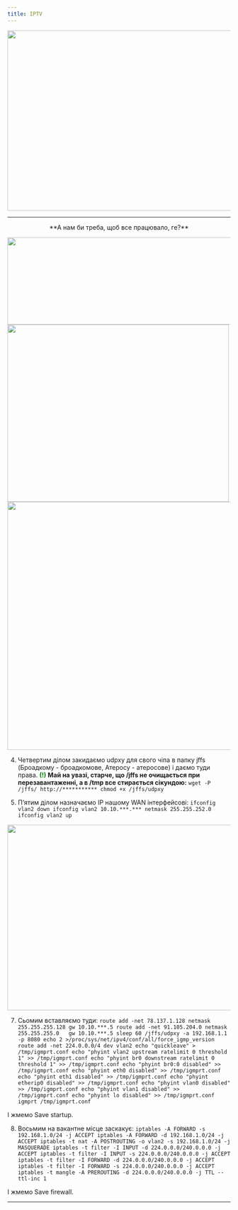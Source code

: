 ```yaml
---
title: IPTV
---
```


<img class="aligncenter wp-image-1344 size-full" src="https://zaychik.info/wp-content/uploads/IPTV.jpg" width="617" height="407" />

-----
<p style="text-align: center;">**А нам би треба, щоб все працювало, ге?**</p>
<img class="aligncenter wp-image-335 size-full" src="https://zaychik.info/wp-content/uploads/en_ssh_ddwrt.jpg" width="621" height="197" />

<img class="aligncenter wp-image-336 size-full" src="https://zaychik.info/wp-content/uploads/en_jffs_ddwrt.jpg" width="500" height="400" />

<img class="aligncenter wp-image-342 size-full" src="https://zaychik.info/wp-content/uploads/ent_ssh_ddwrt.png" width="952" height="560" />

4. Четвертим ділом закидаємо udpxy для свого чіпа в папку jffs (Броадкому - броадкомове, Атеросу - атеросове) і даємо туди права.
**<span style="color: #008000;">(!)</span> Май на увазі, старче, що /jffs не очищається при перезавантаженні, а в /tmp все стирається сікундою:**
`wget -P /jffs/ http://***********
chmod +x /jffs/udpxy`

5. П’ятим ділом назначаємо IP нашому WAN інтерфейсові:
`ifconfig vlan2 down
ifconfig vlan2 10.10.***.*** netmask 255.255.252.0
ifconfig vlan2 up`

<img class="aligncenter wp-image-344 size-full" src="https://zaychik.info/wp-content/uploads/save_scrpt_ddwrt.png" width="656" height="419" />

7. Сьомим вставляємо туди:
`route add -net 78.137.1.128 netmask 255.255.255.128 gw 10.10.***.5
route add -net 91.105.204.0 netmask 255.255.255.0   gw 10.10.***.5
sleep 60
/jffs/udpxy -a 192.168.1.1 -p 8080
echo 2 >/proc/sys/net/ipv4/conf/all/force_igmp_version
route add -net 224.0.0.0/4 dev vlan2
echo "quickleave" > /tmp/igmprt.conf
echo "phyint vlan2 upstream ratelimit 0 threshold 1" >> /tmp/igmprt.conf
echo "phyint br0 downstream ratelimit 0 threshold 1" >> /tmp/igmprt.conf
echo "phyint br0:0 disabled" >> /tmp/igmprt.conf
echo "phyint eth0 disabled" >> /tmp/igmprt.conf
echo "phyint eth1 disabled" >> /tmp/igmprt.conf
echo "phyint etherip0 disabled" >> /tmp/igmprt.conf
echo "phyint vlan0 disabled" >> /tmp/igmprt.conf
echo "phyint vlan1 disabled" >> /tmp/igmprt.conf
echo "phyint lo disabled" >> /tmp/igmprt.conf
igmprt /tmp/igmprt.conf`

І жмемо Save startup.

8. Восьмим на вакантне місце заскакує:
`iptables -A FORWARD -s 192.168.1.0/24 -j ACCEPT
iptables -A FORWARD -d 192.168.1.0/24 -j ACCEPT
iptables -t nat -A POSTROUTING -o vlan2 -s 192.168.1.0/24 -j MASQUERADE
iptables -t filter -I INPUT -d 224.0.0.0/240.0.0.0 -j ACCEPT
iptables -t filter -I INPUT -s 224.0.0.0/240.0.0.0 -j ACCEPT
iptables -t filter -I FORWARD -d 224.0.0.0/240.0.0.0 -j ACCEPT
iptables -t filter -I FORWARD -s 224.0.0.0/240.0.0.0 -j ACCEPT
iptables -t mangle -A PREROUTING -d 224.0.0.0/240.0.0.0 -j TTL --ttl-inc 1`

І жмемо Save firewall.

-----


